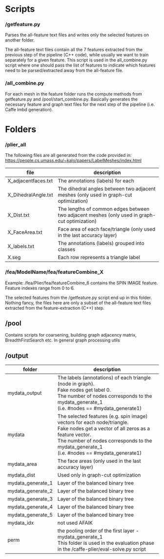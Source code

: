 # Scripts

### /getfeature.py

Parses the all-feature text files and writes only the selected features on another folder. 

The all-feature text files contain all the 7 features extracted from the previous step of the pipeline (C++ code), while usually we want to train separately for a given feature. 
This script is used in the all_combine.py script where one should pass the list of features to indicate which features need to be parsed/extracted away from the all-feature file.

### /all_combine.py

For each mesh in the feature folder runs the compute methods from getfeature.py and /pool/start_combine.py. Basically generates the necessary feature and graph text files for the next step of the pipeline (i.e. Caffe lmbd generation). 

# Folders

### /plier_all

The following files are all generated from the code provided in: https://people.cs.umass.edu/~kalo/papers/LabelMeshes/index.html

file  | description
------------- | -------------
X_adjacentfaces.txt  | The annotations (labels) for each
X_DihedralAngle.txt  | The dihedral angles between two adjacent meshes (only used in graph-cut optimization)
X_Dist.txt  | The lengths of common edges between two adjacent meshes (only used in graph-cut optimization)
X_FaceArea.txt  | Face area of each face/triangle (only used in the last accuracy layer)
X_labels.txt  | The annotations (labels) grouped into classes
X.seg   | Each row represents a triangle label  



### /fea/ModelName/fea/featureCombine_X
Example: /fea/Plier/fea/featureCombine_6 contains the SPIN IMAGE feature. Feature indexes range from 0 to 6. 

The selected features from the /getfeature.py script end up in this folder. Nothing fancy, the files here are only a subset of the all-feature text files extracted from the feature-extraction (C++) step.

## /pool
Contains scripts for coarsening, building graph adjacency matrix, BreadthFirstSearch etc.
In general graph processing utils

## /output

folder  | description
------------- | -------------
mydata_output  | The labels (annotations) of each triangle (node in graph). <br> Fake nodes get label 0. <br> The number of nodes corresponds to the mydata_generate_1 <br> (i.e. #nodes == #mydata_generate1)
mydata  | The selected features (e.g. spin image) vectors for each node/triangle. <br> Fake nodes get a vector of all zeros as a feature vector. <br> The number of nodes corresponds to the mydata_generate_1 <br> (i.e. #nodes == #mydata_generate1)
mydata_area    | The face areas (only used in the last accuracy layer)
mydata_dist    | Used only in graph-cut optimization 
mydata_generate_1    | Layer of the balanced binary tree 
mydata_generate_2    | Layer of the balanced binary tree 
mydata_generate_3    | Layer of the balanced binary tree
mydata_generate_4    | Layer of the balanced binary tree 
mydata_generate_5    | Layer of the balanced binary tree  
mydata_idx  | not used AFAIK
perm    | the pooling order of the first layer - mydata_generate_1 <br> This folder is used in the evaluation phase in the /caffe-plier/eval-solve.py script

